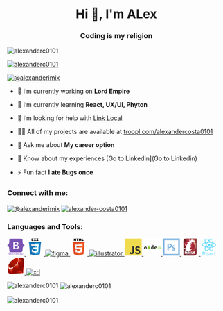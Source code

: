 <h1 align="center">Hi 👋, I'm ALex</h1>
<h3 align="center">Coding is my religion</h3>

<p align="left"> <img src="https://komarev.com/ghpvc/?username=alexanderc0101&label=Profile%20views&color=0e75b6&style=flat" alt="alexanderc0101" /> </p>

<p align="left"> <a href="https://github.com/ryo-ma/github-profile-trophy"><img src="https://github-profile-trophy.vercel.app/?username=alexanderc0101" alt="alexanderc0101" /></a> </p>

<p align="left"> <a href="https://twitter.com/@alexanderimix" target="blank"><img src="https://img.shields.io/twitter/follow/@alexanderimix?logo=twitter&style=for-the-badge" alt="@alexanderimix" /></a> </p>

- 🔭 I’m currently working on **Lord Empire**

- 🌱 I’m currently learning **React, UX/UI, Phyton**

- 🤝 I’m looking for help with [Link Local](http://www.linklocal.site/)

- 👨‍💻 All of my projects are available at [troopl.com/alexandercosta0101](troopl.com/alexandercosta0101)

- 💬 Ask me about **My career option**

- 📄 Know about my experiences [Go to Linkedin](Go to Linkedin)

- ⚡ Fun fact **I ate Bugs once**

<h3 align="left">Connect with me:</h3>
<p align="left">
<a href="https://twitter.com/@alexanderimix" target="blank"><img align="center" src="https://raw.githubusercontent.com/rahuldkjain/github-profile-readme-generator/master/src/images/icons/Social/twitter.svg" alt="@alexanderimix" height="30" width="40" /></a>
<a href="https://linkedin.com/in/alexander-costa0101" target="blank"><img align="center" src="https://raw.githubusercontent.com/rahuldkjain/github-profile-readme-generator/master/src/images/icons/Social/linked-in-alt.svg" alt="alexander-costa0101" height="30" width="40" /></a>
</p>

<h3 align="left">Languages and Tools:</h3>
<p align="left"> <a href="https://getbootstrap.com" target="_blank" rel="noreferrer"> <img src="https://raw.githubusercontent.com/devicons/devicon/master/icons/bootstrap/bootstrap-plain-wordmark.svg" alt="bootstrap" width="40" height="40"/> </a> <a href="https://www.w3schools.com/css/" target="_blank" rel="noreferrer"> <img src="https://raw.githubusercontent.com/devicons/devicon/master/icons/css3/css3-original-wordmark.svg" alt="css3" width="40" height="40"/> </a> <a href="https://www.figma.com/" target="_blank" rel="noreferrer"> <img src="https://www.vectorlogo.zone/logos/figma/figma-icon.svg" alt="figma" width="40" height="40"/> </a> <a href="https://www.w3.org/html/" target="_blank" rel="noreferrer"> <img src="https://raw.githubusercontent.com/devicons/devicon/master/icons/html5/html5-original-wordmark.svg" alt="html5" width="40" height="40"/> </a> <a href="https://www.adobe.com/in/products/illustrator.html" target="_blank" rel="noreferrer"> <img src="https://www.vectorlogo.zone/logos/adobe_illustrator/adobe_illustrator-icon.svg" alt="illustrator" width="40" height="40"/> </a> <a href="https://developer.mozilla.org/en-US/docs/Web/JavaScript" target="_blank" rel="noreferrer"> <img src="https://raw.githubusercontent.com/devicons/devicon/master/icons/javascript/javascript-original.svg" alt="javascript" width="40" height="40"/> </a> <a href="https://nodejs.org" target="_blank" rel="noreferrer"> <img src="https://raw.githubusercontent.com/devicons/devicon/master/icons/nodejs/nodejs-original-wordmark.svg" alt="nodejs" width="40" height="40"/> </a> <a href="https://www.photoshop.com/en" target="_blank" rel="noreferrer"> <img src="https://raw.githubusercontent.com/devicons/devicon/master/icons/photoshop/photoshop-line.svg" alt="photoshop" width="40" height="40"/> </a> <a href="https://rubyonrails.org" target="_blank" rel="noreferrer"> <img src="https://raw.githubusercontent.com/devicons/devicon/master/icons/rails/rails-original-wordmark.svg" alt="rails" width="40" height="40"/> </a> <a href="https://reactjs.org/" target="_blank" rel="noreferrer"> <img src="https://raw.githubusercontent.com/devicons/devicon/master/icons/react/react-original-wordmark.svg" alt="react" width="40" height="40"/> </a> <a href="https://www.ruby-lang.org/en/" target="_blank" rel="noreferrer"> <img src="https://raw.githubusercontent.com/devicons/devicon/master/icons/ruby/ruby-original.svg" alt="ruby" width="40" height="40"/> </a> <a href="https://www.adobe.com/products/xd.html" target="_blank" rel="noreferrer"> <img src="https://cdn.worldvectorlogo.com/logos/adobe-xd.svg" alt="xd" width="40" height="40"/> </a> </p>

<p><img align="left" src="https://github-readme-stats.vercel.app/api/top-langs?username=alexanderc0101&show_icons=true&locale=en&layout=compact" alt="alexanderc0101" /></p>

<p>&nbsp;<img align="center" src="https://github-readme-stats.vercel.app/api?username=alexanderc0101&show_icons=true&locale=en" alt="alexanderc0101" /></p>

<p><img align="center" src="https://github-readme-streak-stats.herokuapp.com/?user=alexanderc0101&" alt="alexanderc0101" /></p>
